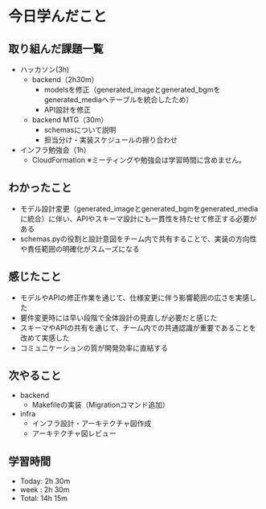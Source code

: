 # 今日学んだこと

## 取り組んだ課題一覧
- ハッカソン(3h)
    - backend（2h30m）
        - modelsを修正（generated_imageとgenerated_bgmをgenerated_mediaへテーブルを統合したため）
        - API設計を修正
    - backend MTG（30m）
        - schemasについて説明
        - 担当分け・実装スケジュールの擦り合わせ
- インフラ勉強会（1h）
    - CloudFormation
※ミーティングや勉強会は学習時間に含めません。

## わかったこと
- モデル設計変更（generated_imageとgenerated_bgmをgenerated_mediaに統合）に伴い、APIやスキーマ設計にも一貫性を持たせて修正する必要がある
- schemas.pyの役割と設計意図をチーム内で共有することで、実装の方向性や責任範囲の明確化がスムーズになる

## 感じたこと
- モデルやAPIの修正作業を通じて、仕様変更に伴う影響範囲の広さを実感した
- 要件変更時には早い段階で全体設計の見直しが必要だと感じた
- スキーマやAPIの共有を通じて、チーム内での共通認識が重要であることを改めて実感した
- コミュニケーションの質が開発効率に直結する

## 次やること
- backend 
    - Makefileの実装（Migrationコマンド追加）
- infra
    - インフラ設計・アーキテクチャ図作成
    - アーキテクチャ図レビュー

## 学習時間
- Today: 2h 30m
- week : 2h 30m
- Total: 14h 15m